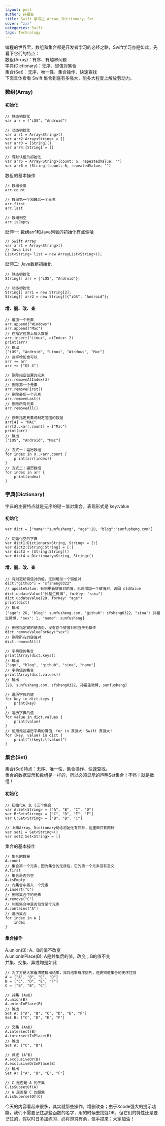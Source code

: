 ```yaml
---
layout: post
author: 孙福生
title: Swift 学习之 Array、Dictionary、Set
cover: "zzz"
categories: Swift
tags: Technology
---
```


编程的世界里，数组和集合都是开发者学习的必经之路，Swift学习亦是如此，先看下它们的特点：  
数组(Array)：有序、有越界问题  
字典(Dictionary)：无序、键值对集合  
集合(Set)：无序、唯一性、集合操作、快速查找  
下面具体看看 Swift 集合到底有多强大，能多大程度上解放劳动力。

### 数组(Array)

#### 初始化  

    // 静态初始化
    var arr = ["iOS", "Android"]

    // 动态初始化
    var arr1 = Array<String>()
    var arr2:Array<String> = []
    var arr3 = [String]()
    var arr4:[String] = []

    // 有默认值的初始化
    var arr5 = Array<String>(count: 6, repeatedValue: "")
    var arr6 = [String](count: 6, repeatedValue: "")

数组的基本操作

    // 数组长度
    arr.count

    // 数组第一个和最后一个元素
    arr.first
    arr.last

    // 数组判空
    arr.isEmpty

延伸一: 数组arr1和Java列表的初始化有点像哈
    
    // Swift Array
    var arr1 = Array<String>()
    // Java List
    List<String> list = new ArrayList<String>();

延伸二: Java数组初始化

    // 静态初始化
    String[] arr = {"iOS", "Android"};

    // 动态初始化
    String[] arr1 = new String[2];
    String[] arr2 = new String[]{"iOS", "Android"};

#### 增、删、改、查

    // 增加一个元素
    arr.append("Windows")
    arr.append("Mac")
    // 在指定位置上插入数据
    arr.insert("Linux", atIndex: 2)
    print(arr)
    // 输出
    ["iOS", "Android", "Linux", "Windows", "Mac"]
    // 这样增加也可以
    arr += arr
    arr += ["OS X"]

    // 删除指定位置的元素
    arr.removeAtIndex(3)
    // 删除第一个元素
    arr.removeFirst()
    // 删除最后一个元素
    arr.removeLast()
    // 删除所有元素
    arr.removeAll()

    // 修改指定元素或制定范围的数据
    arr[4] = "MAC"
    arr[2..<arr.count] = ["Mac"]
    print(arr)
    // 输出
    ["iOS", "Android", "Mac"]

    // 方式一：遍历数组
    for index in 0..<arr.count {
        print(arr[index])
    }
    // 方式二：遍历数组
    for index in arr {
        print(index)
    }


### 字典(Dictionary)  
字典的主要特点就是无序的键－值对集合，表现形式是 key:value

#### 初始化

    var dict = ["name":"sunfusheng", "age":20, "blog":"sunfusheng.com"]

    // 初始化空的字典
    var dict1:Dictionary<String, String> = [:]
    var dict2:[String:String] = [:]
    var dict3 = [String:String]()
    var dict4 = Dictionary<String, String>()

#### 增、删、改、查

    // 有则更新键值对的值，无则增加一个键值对
    dict["github"] = "sfsheng0322"
    // updateValue: 有则更新键值对的值，无则增加一个键值对，返回 oldValue
    dict.updateValue("孙福生微博", forKey: "sina")
    dict.updateValue(28, forKey: "age")
    print(dict)
    // 输出
    ["age": 28, "blog": sunfusheng.com, "github": sfsheng0322, "sina": 孙福生微博, "sex": 1, "name": sunfusheng]

    // 删除指定键的键值对，没有这个键值对相当于无操作
    dict.removeValueForKey("sex")
    // 删除所有的键值对
    dict.removeAll()

    // 字典键的集合
    print(Array(dict.keys))
    // 输出
    ["age", "blog", "github", "sina", "name"]
    // 字典值的集合
    print(Array(dict.values))
    // 输出
    [28, sunfusheng.com, sfsheng0322, 孙福生微博, sunfusheng]

    // 遍历字典的键
    for key in dict.keys {
        print(key)
    }
    // 遍历字典的值
    for value in dict.values {
        print(value)
    }
    // 使用元祖遍历字典的键值，for in 真强大！Swift 真强大！
    for (key, value) in dict {
        print("\(key):\(value)")
    }

### 集合(Set)  
集合(Set)特点：无序、唯一性、集合操作、快速查找。  
集合的数据显示和数组是一样的，所以必须显示的声明Set集合！不然！就是数组！

#### 初始化

    // 初始化A、B、C三个集合
    var A:Set<String> = ["A", "B", "C", "D"]
    var B:Set<String> = ["C", "D", "E", "F"]
    var C:Set<String> = ["B", "B", "C"]

    // 上面Array、Dictionary动态初始化有四种，这里面只有两种
    var set1 = Set<String>()
    var set2:Set<String> = []

集合的基本操作

    // 集合的数量
    A.count
    // 集合第一个元素，因为集合的无序性，它的第一个元素没有意义
    A.first
    // 集合是否为空
    A.isEmpty
    // 向集合中插入一个元素
    A.insert("C")
    // 删除集合中的元素
    A.remove("C")
    // 判断集合中是否包含某个元素
    A.contains("A")
    // 遍历集合
    for index in A {
        index
    }

#### 集合操作

A.union(B): A、B的值不改变  
A.unionInPlace(B): A是并集后的值，改变；B的值不变  
并集、交集、异或均是如此

    // 为了方便大家看清楚输出结果，我将结果有序排列，但要知道集合的无序性哦
    A = ["A", "B", "C", "D"]
    B = ["C", "D", "E", "F"]
    C = ["B", "B", "C"]

    // 并集 (A∪B)
    A.union(B)
    A.unionInPlace(B)
    // 输出
    Set A: ["A", "B", "C", "D", "E", "F"]
    Set B: ["C", "D", "E", "F"]

    // 交集 (A∩B)
    A.intersect(B)
    A.intersectInPlace(B)
    // 输出
    Set A: ["C", "D"]

    // 异或 (A^B)
    A.exclusiveOr(B)
    A.exclusiveOrInPlace(B)
    // 输出
    Set A: ["A", "B", "E", "F"]

    // C 是否是 A 的子集
    C.isSubsetOf(A)
    // A 是否是 C 的超集
    A.isSupersetOf(C)

今天的内容看起来很多，其实就那些操作，增删改查；由于Xcode强大的提示功能，我们不需要记住那些函数的名字，用的时候去找就OK，但它们的特性还是要记住的，假以时日多加练习，必将游刃有余，信手捏来；大家加油！













